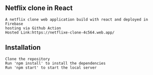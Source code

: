 ##  Netflix clone in React 
    A netflix clone web application build with react and deployed in Firebase
    hosting via Github Action
    Hosted Link:https://netflixe-clone-4c564.web.app/


## Installation
    Clone the repository
    Run 'npm install' to install the dependencies
    Run 'npm start' to start the local server 
